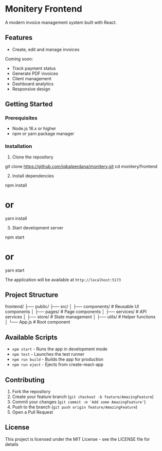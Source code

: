 # Monitery Frontend

A modern invoice management system built with React.

## Features

- Create, edit and manage invoices

Coming soon:

- Track payment status
- Generate PDF invoices
- Client management
- Dashboard analytics
- Responsive design

## Getting Started

### Prerequisites

- Node.js 16.x or higher
- npm or yarn package manager

### Installation

1. Clone the repository

git clone https://github.com/iqbalperdana/monitery.git
cd monitery/frontend

2. Install dependencies

npm install

# or

yarn install

3. Start development server

npm start

# or

yarn start

The application will be available at `http://localhost:5173`

## Project Structure

frontend/
├── public/
├── src/
│ ├── components/ # Reusable UI components
│ ├── pages/ # Page components
│ ├── services/ # API services
│ ├── store/ # State management
│ ├── utils/ # Helper functions
│ └── App.js # Root component

## Available Scripts

- `npm start` - Runs the app in development mode
- `npm test` - Launches the test runner
- `npm run build` - Builds the app for production
- `npm run eject` - Ejects from create-react-app

## Contributing

1. Fork the repository
2. Create your feature branch (`git checkout -b feature/AmazingFeature`)
3. Commit your changes (`git commit -m 'Add some AmazingFeature'`)
4. Push to the branch (`git push origin feature/AmazingFeature`)
5. Open a Pull Request

## License

This project is licensed under the MIT License - see the LICENSE file for details
